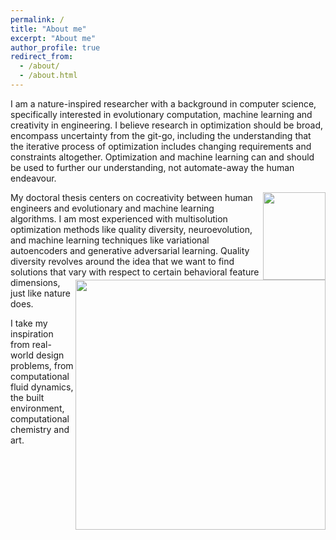 ```yaml
---
permalink: /
title: "About me"
excerpt: "About me"
author_profile: true
redirect_from: 
  - /about/
  - /about.html
---
```


I am a nature-inspired researcher with a background in computer science, specifically interested in evolutionary computation, machine learning and creativity in engineering. I believe research in optimization should be broad, encompass uncertainty from the git-go, including the understanding that the iterative process of optimization includes changing requirements and constraints altogether. Optimization and machine learning can and should be used to further our understanding, not automate-away the human endeavour.

<img align="right" src="https://alexander-hagg.github.io/images/pub2.png" width="100" height="140">
My doctoral thesis centers on cocreativity between human engineers and evolutionary and machine learning algorithms. I am most experienced with multisolution optimization methods like quality diversity, neuroevolution, and machine learning techniques like variational autoencoders and generative adversarial learning.

<img align="right" src="https://alexander-hagg.github.io/images/pub5.png" width="400">
Quality diversity revolves around the idea that we want to find solutions that vary with respect to certain behavioral feature dimensions, just like nature does.

I take my inspiration from real-world design problems, from computational fluid dynamics, the built environment, computational chemistry and art.

